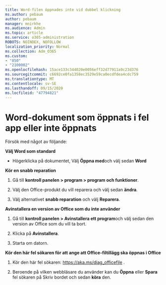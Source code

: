 ```yaml
---
title: Word-filen öppnades inte vid dubbel klickning
ms.author: pebaum
author: pebaum
manager: mnirkhe
ms.audience: Admin
ms.topic: article
ms.service: o365-administration
ROBOTS: NOINDEX, NOFOLLOW
localization_priority: Normal
ms.collection: Adm_O365
ms.custom:
- "850"
- "2100002"
ms.openlocfilehash: 15ace133c344020e0056eff32d77911a9c23d376
ms.sourcegitcommit: c6692ce0fa1358ec3529e59ca0ecdfdea4cdc759
ms.translationtype: MT
ms.contentlocale: sv-SE
ms.lasthandoff: 09/15/2020
ms.locfileid: "47794821"
---
```

# <a name="word-document-opened-in-the-wrong-app-or-didnt-open"></a>Word-dokument som öppnats i fel app eller inte öppnats

Försök med något av följande:

**Välj Word som standard**

- Högerklicka på dokumentet, Välj **Öppna med**och välj sedan **Word**

**Kör en snabb reparation**

1. Gå till **kontroll panelen > program > program och funktioner**.

2. Välj den Office-produkt du vill reparera och välj sedan **ändra**.

3. Välj alternativet **snabb reparation** och välj **Reparera**.

**Avinstallera en version av Office som du inte använder**

1. Gå till **kontroll panelen > Avinstallera ett program**och välj sedan den version av Office som du vill ta bort.

2. Klicka på **Avinstallera**.

3. Starta om datorn.

**Kör den här fel sökaren för att ange att Office-filtillägg ska öppnas i Office**

1. Kör den här fel sökaren: https://aka.ms/diag_officefile .

2. Beroende på vilken webbläsare du använder kan du **Öppna** eller **Spara** fel sökaren på Skriv bordet och sedan **köra** den.
